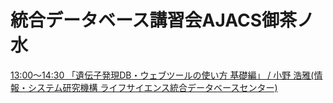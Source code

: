 # 統合データベース講習会AJACS御茶ノ水
[13:00～14:30 「遺伝子発現DB・ウェブツールの使い方 基礎編」 / 小野 浩雅(情報・システム研究機構 ライフサイエンス統合データベースセンター)](https://github.com/AJACS-training/AJACS53/blob/master/hono/AJACS53.md)
